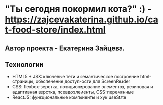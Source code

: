 # "Ты сегодня покормил кота?" :) - https://zajcevakaterina.github.io/cat-food-store/index.html

## Автор проекта - Екатерина Зайцева. 

## Технологии
* HTML5 + JSX: ключевые теги и семантическое построение html-страницы, обеспечение доступности для ScreenReader
* CSS: flexbox-верстка, позиционирование элементов, резиновая и адаптивная верстка, псевдоэлементы, CSS-переменные
* ReactJS: функциональные компоненты и хук useState